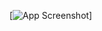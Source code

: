 [![App Screenshot]([https://github.com/CyclopeLab/Portfolio/blob/main/Images/Excel%20Data%20Analysys_SM.png)]
